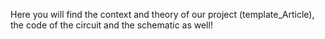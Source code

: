 Here you will find the context and theory of our project (template_Article), the code of the circuit and the schematic as well!